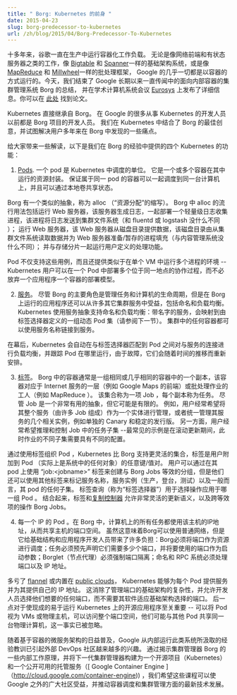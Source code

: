 ```yaml
---
title: " Borg: Kubernetes 的前身 "
date: 2015-04-23
slug: borg-predecessor-to-kubernetes
url: /zh/blog/2015/04/Borg-Predecessor-To-Kubernetes
---
```

<!--
---
title: " Borg: The Predecessor to Kubernetes "
date: 2015-04-23
slug: borg-predecessor-to-kubernetes
url: /blog/2015/04/Borg-Predecessor-To-Kubernetes
---
-->
<!--
Google has been running containerized workloads in production for more than a decade. Whether it's service jobs like web front-ends and stateful servers, infrastructure systems like [Bigtable](http://research.google.com/archive/bigtable.html) and [Spanner](http://research.google.com/archive/spanner.html), or batch frameworks like [MapReduce](http://research.google.com/archive/mapreduce.html) and [Millwheel](http://research.google.com/pubs/pub41378.html), virtually everything at Google runs as a container. Today, we took the wraps off of Borg, Google’s long-rumored internal container-oriented cluster-management system, publishing details at the academic computer systems conference [Eurosys](http://eurosys2015.labri.fr/). You can find the paper [here](https://research.google.com/pubs/pub43438.html).
-->
十多年来，谷歌一直在生产中运行容器化工作负载。
无论是像网络前端和有状态服务器之类的工作，像 [Bigtable](http://research.google.com/archive/bigtable.html) 和 
[Spanner](http://research.google.com/archive/spanner.html)一样的基础架构系统，或是像
[MapReduce](http://research.google.com/archive/mapreduce.html) 和 [Millwheel](http://research.google.com/pubs/pub41378.html)一样的批处理框架，
Google 的几乎一切都是以容器的方式运行的。今天，我们结束了 Google 长期以来一直传闻中的面向内部容器的集群管理系统 Borg 的总结，
并在学术计算机系统会议 [Eurosys](http://eurosys2015.labri.fr/) 上发布了详细信息。你可以在 [此处](https://research.google.com/pubs/pub43438.html) 找到论文。


<!--
Kubernetes traces its lineage directly from Borg. Many of the developers at Google working on Kubernetes were formerly developers on the Borg project. We've incorporated the best ideas from Borg in Kubernetes, and have tried to address some pain points that users identified with Borg over the years.
-->
Kubernetes 直接继承自 Borg。
在 Google 的很多从事 Kubernetes 的开发人员以前都是 Borg 项目的开发人员。
我们在 Kubernetes 中结合了 Borg 的最佳创意，并试图解决用户多年来在 Borg 中发现的一些痛点。



<!--
To give you a flavor, here are four Kubernetes features that came from our experiences with Borg:
-->
给大家带来一些解读，以下是我们在 Borg 的经验中提供的四个 Kubernetes 的功能：



<!--
1) [Pods](https://github.com/GoogleCloudPlatform/kubernetes/blob/master/docs/pods.md). A pod is the unit of scheduling in Kubernetes. It is a resource envelope in which one or more containers run. Containers that are part of the same pod are guaranteed to be scheduled together onto the same machine, and can share state via local volumes.
-->
1) [Pods](https://github.com/GoogleCloudPlatform/kubernetes/blob/master/docs/pods.md). 
一个 pod 是 Kubernetes 中调度的单位。
它是一个或多个容器在其中运行的资源封装。
保证属于同一 pod 的容器可以一起调度到同一台计算机上，并且可以通过本地卷共享状态。


<!--
Borg has a similar abstraction, called an alloc (short for “resource allocation”). Popular uses of allocs in Borg include running a web server that generates logs alongside a lightweight log collection process that ships the log to a cluster filesystem (not unlike fluentd or logstash); running a web server that serves data from a disk directory that is populated by a process that reads data from a cluster filesystem and prepares/stages it for the web server (not unlike a Content Management System); and running user-defined processing functions alongside a storage shard. 
-->
Borg 有一个类似的抽象，称为 alloc （“资源分配”的缩写）。
Borg 中 alloc 的流行用法包括运行 Web 服务器，该服务器生成日志，一起部署一个轻量级日志收集进程，该进程将日志发送到集群文件系统（和 fluentd 或 logstash 没什么不同 ）；
运行 Web 服务器，该 Web 服务器从磁盘目录提供数据，该磁盘目录由从集群文件系统读取数据并为 Web 服务器准备/暂存的进程填充（与内容管理系统没什么不同）；
并与存储分片一起运行用户定义的处理功能。
<!--
Pods not only support these use cases, but they also provide an environment similar to running multiple processes in a single VM -- Kubernetes users can deploy multiple co-located, cooperating processes in a pod without having to give up the simplicity of a one-application-per-container deployment model.
-->
Pod 不仅支持这些用例，而且还提供类似于在单个 VM 中运行多个进程的环境 -- Kubernetes 用户可以在一个 Pod 中部署多个位于同一地点的协作过程，而不必放弃一个应用程序一个容器的部署模型。



<!--
2) [Services](https://github.com/GoogleCloudPlatform/kubernetes/blob/master/docs/services.md). Although Borg’s primary role is to manage the lifecycles of tasks and machines, the applications that run on Borg benefit from many other cluster services, including naming and load balancing. Kubernetes supports naming and load balancing using the service abstraction: a service has a name and maps to a dynamic set of pods defined by a label selector (see next section). Any container in the cluster can connect to the service using the service name. 
-->
2) [服务](https://github.com/GoogleCloudPlatform/kubernetes/blob/master/docs/services.md)。
尽管 Borg 的主要角色是管理任务和计算机的生命周期，但是在 Borg 上运行的应用程序还可以从许多其它集群服务中受益，包括命名和负载均衡。
Kubernetes 使用服务抽象支持命名和负载均衡：带名字的服务，会映射到由标签选择器定义的一组动态 Pod 集（请参阅下一节）。
集群中的任何容器都可以使用服务名称链接到服务。
<!--
Under the covers, Kubernetes automatically load-balances connections to the service among the pods that match the label selector, and keeps track of where the pods are running as they get rescheduled over time due to failures.
-->
在幕后，Kubernetes 会自动在与标签选择器匹配到 Pod 之间对与服务的连接进行负载均衡，并跟踪 Pod 在哪里运行，由于故障，它们会随着时间的推移而重新安排。



<!--
3) [Labels](https://github.com/GoogleCloudPlatform/kubernetes/blob/master/docs/labels.md). 
A container in Borg is usually one replica in a collection of identical or nearly identical containers that correspond to one tier of an Internet service (e.g. the front-ends for Google Maps) or to the workers of a batch job (e.g. a MapReduce). The collection is called a Job, and each replica is called a Task. While the Job is a very useful abstraction, it can be limiting. For example, users often want to manage their entire service (composed of many Jobs) as a single entity, or to uniformly manage several related instances of their service, for example separate canary and stable release tracks. 
At the other end of the spectrum, users frequently want to reason about and control subsets of tasks within a Job -- the most common example is during rolling updates, when different subsets of the Job need to have different configurations.
-->
3) [标签](https://github.com/GoogleCloudPlatform/kubernetes/blob/master/docs/labels.md)。 
Borg 中的容器通常是一组相同或几乎相同的容器中的一个副本，该容器对应于 Internet 服务的一层（例如 Google Maps 的前端）或批处理作业的工人（例如 MapReduce ）。
该集合称为一项 Job ，每个副本称为任务。
尽管 Job 是一个非常有用的抽象，但它可能是有限的。
例如，用户经常希望将其整个服务（由许多 Job 组成）作为一个实体进行管理，或者统一管理其服务的几个相关实例，例如单独的 Canary 和稳定的发行版。
另一方面，用户经常希望推理和控制 Job 中的任务子集 --最常见的示例是在滚动更新期间，此时作业的不同子集需要具有不同的配置。


<!--
Kubernetes supports more flexible collections than Borg by organizing pods using labels, which are arbitrary key/value pairs that users attach to pods (and in fact to any object in the system). Users can create groupings equivalent to Borg Jobs by using a “job:\<jobname\>” label on their pods, but they can also use additional labels to tag the service name, service instance (production, staging, test), and in general, any subset of their pods. A label query (called a “label selector”) is used to select which set of pods an operation should be applied to. Taken together, labels and [replication controllers](https://github.com/GoogleCloudPlatform/kubernetes/blob/master/docs/replication-controller.md) allow for very flexible update semantics, as well as for operations that span the equivalent of Borg Jobs.
-->
通过使用标签组织 Pod ，Kubernetes 比 Borg 支持更灵活的集合，标签是用户附加到 Pod （实际上是系统中的任何对象）的任意键/值对。
用户可以通过在其 pod 上使用 “job:\<jobname\>” 标签来创建与 Borg Jobs 等效的分组，但是他们还可以使用其他标签来标记服务名称，服务实例（生产，登台，测试）以及一般而言，其 pod 的任何子集。
标签查询（称为“标签选择器”）用于选择操作应用于哪一组 Pod 。
结合起来，标签和[复制控制器](https://github.com/GoogleCloudPlatform/kubernetes/blob/master/docs/replication-controller.md) 允许非常灵活的更新语义，以及跨等效项的操作 Borg Jobs。



<!--
4) IP-per-Pod. In Borg, all tasks on a machine use the IP address of that host, and thus share the host’s port space. While this means Borg can use a vanilla network, it imposes a number of burdens on infrastructure and application developers: Borg must schedule ports as a resource; tasks must pre-declare how many ports they need, and take as start-up arguments which ports to use; the Borglet (node agent) must enforce port isolation; and the naming and RPC systems must handle ports as well as IP addresses.
-->
4) 每一个 IP 的 Pod 。在 Borg 中，计算机上的所有任务都使用该主机的IP地址，从而共享主机的端口空间。
虽然这意味着Borg可以使用普通网络，但是它给基础结构和应用程序开发人员带来了许多负担：Borg必须将端口作为资源进行调度；任务必须预先声明它们需要多少个端口，并将要使用的端口作为启动参数；Borglet（节点代理）必须强制端口隔离；命名和 RPC 系统必须处理端口以及 IP 地址。


<!--
Thanks to the advent of software-defined overlay networks such as [flannel](https://coreos.com/blog/introducing-rudder/) or those built into [public clouds](https://cloud.google.com/compute/docs/networking), Kubernetes is able to give every pod and service its own IP address. This removes the infrastructure complexity of managing ports, and allows developers to choose any ports they want rather than requiring their software to adapt to the ones chosen by the infrastructure. The latter point is crucial for making it easy to run off-the-shelf open-source applications on Kubernetes--pods can be treated much like VMs or physical hosts, with access to the full port space, oblivious to the fact that they may be sharing the same physical machine with other pods.
-->
多亏了 [flannel](https://coreos.com/blog/introducing-rudder/) 或内置在 [public clouds](https://cloud.google.com/compute/docs/networking)， Kubernetes 能够为每个 Pod 提供服务并为其提供自己的 IP 地址。
这消除了管理端口的基础架构的复杂性，并允许开发人员选择他们想要的任何端口，而不需要其软件适应基础架构选择的端口。
后一点对于使现成的易于运行 Kubernetes 上的开源应用程序至关重要 -- 可以将 Pod 视为 VMs 或物理主机，可以访问整个端口空间，他们可能与其他 Pod 共享同一台物理计算机，这一事实已被忽略。


<!--
With the growing popularity of container-based microservice architectures, the lessons Google has learned from running such systems internally have become of increasing interest to the external DevOps community. By revealing some of the inner workings of our cluster manager Borg, and building our next-generation cluster manager as both an open-source project (Kubernetes) and a publicly available hosted service ([Google Container Engine](http://cloud.google.com/container-engine)), we hope these lessons can benefit the broader community outside of Google and advance the state-of-the-art in container scheduling and cluster management. 
-->
随着基于容器的微服务架构的日益普及，Google 从内部运行此类系统所汲取的经验教训已引起外部 DevOps 社区越来越多的兴趣。
通过揭示集群管理器 Borg 的一些内部工作原理，并将下一代集群管理器构建为一个开源项目（Kubernetes）和一个公开可用的托管服务（[ Google Container Engine ]（http://cloud.google.com/container-engine)) ，我们希望这些课程可以使 Google 之外的广大社区受益，并推动容器调度和集群管理方面的最新技术发展。


